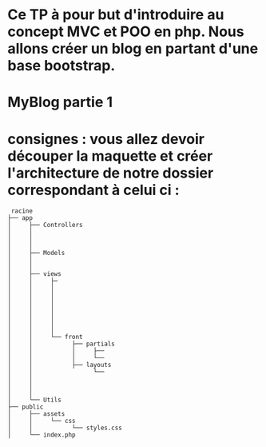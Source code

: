 # Ce TP à pour but d'introduire au concept MVC et POO en php. Nous allons créer un blog en partant d'une base bootstrap.

# MyBlog partie 1
# consignes : vous allez devoir découper la maquette  et créer l'architecture de notre dossier correspondant à celui ci :
     racine
    ├── app
    │     ├── Controllers
    │     │     
    │     │     
    │     │     
    │     ├── Models
    │     │    
    │     │    
    │     ├── views
    │     │     ├─
    │     │     │  
    │     │     │  
    │     │     │  
    │     │     │  
    │     │     │  
    │     │     │    
    │     │     │    
    │     │     └── front
    │     │           ├── partials
    │     │           │     ├── 
    │     │           │     └── 
    │     │           ├── layouts
    │     │                 └── 
    │     │           
    │     │           
    │     │           
    │     └── Utils
    ├── public
    │     ├── assets
    │     │     └── css
    │     │           └── styles.css
    │     └── index.php
             
